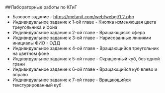﻿##Лабораторные работы по КГиГ
- Базовое задание - https://metanit.com/web/webgl/1.2.php
- Индивидуальное задание к 1-ой главе - Кнопка изменяющая цвета треугольника и фона
- Индивидуальное задание к 2-ой главе - Врашающаяся сфера
- Индивидуальное задание к 3-ой главе - Нарисованные линиями инициалы ФИО - ОДД
- Индивидуальное задание к 4-ой главе - Вращающийся треугольник на цветном фоне
- Индивидуальное задание к 5-ой главе - Окрашенный куб, без одной грани
- Индивидуальное задание к 6-ой главе - Вращающийся куб влево и вправо
- Индивидуальное задание к 7-ой главе - Вращающийся текстурированный куб